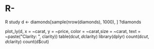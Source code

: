 # R-
R study
d <- diamonds[sample(nrow(diamonds), 1000), ]
?diamonds

plot_ly(d, x = ~carat, y = ~price, color = ~carat,size = ~carat, text = ~paste("Clarity: ", clarity))
table(d$cut,d$clarity)
library(dplyr)
count(d$cut,d$clarity)
count(d$cut)
